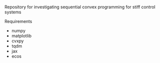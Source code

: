 Repository for investigating sequential convex programming for stiff control systems

Requirements
- numpy
- matplotlib
- cvxpy
- tqdm
- jax
- ecos